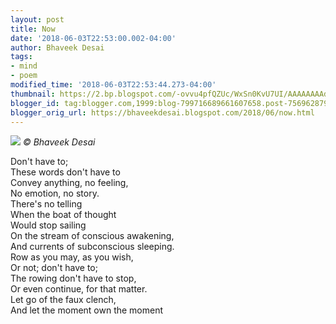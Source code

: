 ```yaml
---
layout: post
title: Now
date: '2018-06-03T22:53:00.002-04:00'
author: Bhaveek Desai
tags:
- mind
- poem
modified_time: '2018-06-03T22:53:44.273-04:00'
thumbnail: https://2.bp.blogspot.com/-ovvu4pfQZUc/WxSn0KvU7UI/AAAAAAAAdx4/KkCqM5YOIN4DZFymXYtZZWQK6ifeddU5wCKgBGAs/s72-c/IMG_20180225_150334304_HDR.jpg
blogger_id: tag:blogger.com,1999:blog-799716689661607658.post-7569628790849413271
blogger_orig_url: https://bhaveekdesai.blogspot.com/2018/06/now.html
---
```


![](https://2.bp.blogspot.com/-ovvu4pfQZUc/WxSn0KvU7UI/AAAAAAAAdx4/KkCqM5YOIN4DZFymXYtZZWQK6ifeddU5wCKgBGAs/s400/IMG_20180225_150334304_HDR.jpg)
*© Bhaveek Desai*

Don't have to;  
These words don't have to  
Convey anything, no feeling,  
No emotion, no story.  
There's no telling  
When the boat of thought  
Would stop sailing  
On the stream of conscious awakening,  
And currents of subconscious sleeping.  
Row as you may, as you wish,  
Or not; don't have to;  
The rowing don't have to stop,  
Or even continue, for that matter.  
Let go of the faux clench,  
And let the moment own the moment
